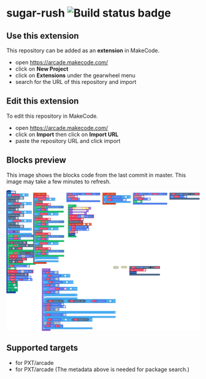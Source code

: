 # sugar-rush ![Build status badge](https://github.com/laasyaanjana/sugar-rush/workflows/MakeCode/badge.svg)



## Use this extension

This repository can be added as an **extension** in MakeCode.

* open https://arcade.makecode.com/
* click on **New Project**
* click on **Extensions** under the gearwheel menu
* search for the URL of this repository and import

## Edit this extension

To edit this repository in MakeCode.

* open https://arcade.makecode.com/
* click on **Import** then click on **Import URL**
* paste the repository URL and click import

## Blocks preview

This image shows the blocks code from the last commit in master.
This image may take a few minutes to refresh.

![A rendered view of the blocks](https://github.com/laasyaanjana/sugar-rush/raw/master/.makecode/blocks.png)

## Supported targets

* for PXT/arcade
* for PXT/arcade
(The metadata above is needed for package search.)

